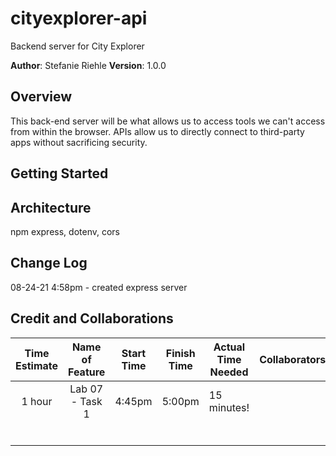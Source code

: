 # cityexplorer-api
Backend server for City Explorer

**Author**: Stefanie Riehle
**Version**: 1.0.0 

## Overview
This back-end server will be what allows us to access tools we can't access from within the browser. APIs allow us to directly connect to third-party apps without sacrificing security.

## Getting Started
<!-- What are the steps that a user must take in order to build this app on their own machine and get it running? -->

## Architecture
npm express, dotenv, cors

## Change Log
08-24-21 4:58pm - created express server

## Credit and Collaborations

| Time Estimate | Name of Feature | Start Time | Finish Time | Actual Time Needed | Collaborators |
|:-------------:|:---------------:|------------|-------------|--------------------|---------------|
| 1 hour        | Lab 07 - Task 1 | 4:45pm     | 5:00pm      | 15 minutes!        |               |
|  |  |  |  |  |  |
|  |  |  |  |  |  |
|  |  |  |  |  |  |
|  |  |  |  |  |  |
|  |  |  |  |  |  |
|  |  |  |  |  |  |
